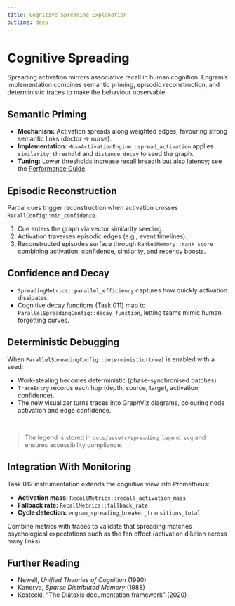 ```yaml
---
title: Cognitive Spreading Explanation
outline: deep
---
```


# Cognitive Spreading

Spreading activation mirrors associative recall in human cognition. Engram’s implementation combines semantic priming, episodic reconstruction, and deterministic traces to make the behaviour observable.

## Semantic Priming

- **Mechanism:** Activation spreads along weighted edges, favouring strong semantic links (doctor → nurse).
- **Implementation:** `HnswActivationEngine::spread_activation` applies `similarity_threshold` and `distance_decay` to seed the graph.
- **Tuning:** Lower thresholds increase recall breadth but also latency; see the [Performance Guide](../howto/spreading_performance.md).

## Episodic Reconstruction

Partial cues trigger reconstruction when activation crosses `RecallConfig::min_confidence`.

1. Cue enters the graph via vector similarity seeding.
2. Activation traverses episodic edges (e.g., event timelines).
3. Reconstructed episodes surface through `RankedMemory::rank_score` combining activation, confidence, similarity, and recency boosts.

## Confidence and Decay

- `SpreadingMetrics::parallel_efficiency` captures how quickly activation dissipates.
- Cognitive decay functions (Task 011) map to `ParallelSpreadingConfig::decay_function`, letting teams mimic human forgetting curves.

## Deterministic Debugging

When `ParallelSpreadingConfig::deterministic(true)` is enabled with a seed:

- Work-stealing becomes deterministic (phase-synchronised batches).
- `TraceEntry` records each hop (depth, source, target, activation, confidence).
- The new visualizer turns traces into GraphViz diagrams, colouring node activation and edge confidence.

![Spreading example](../assets/spreading_example.png)

> The legend is stored in `docs/assets/spreading_legend.svg` and ensures accessibility compliance.

## Integration With Monitoring

Task 012 instrumentation extends the cognitive view into Prometheus:

- **Activation mass:** `RecallMetrics::recall_activation_mass`
- **Fallback rate:** `RecallMetrics::fallback_rate`
- **Cycle detection:** `engram_spreading_breaker_transitions_total`

Combine metrics with traces to validate that spreading matches psychological expectations such as the fan effect (activation dilution across many links).

## Further Reading

- Newell, *Unified Theories of Cognition* (1990)
- Kanerva, *Sparse Distributed Memory* (1988)
- Kostecki, “The Diátaxis documentation framework” (2020)
